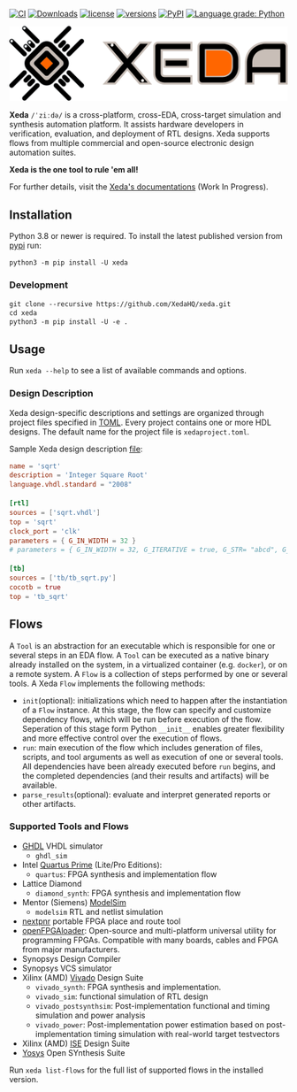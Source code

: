 
[![CI](https://github.com/XedaHQ/xeda/workflows/CI/badge.svg)](https://github.com/XedaHQ/xeda/actions?query=event%3Apush+branch%3Adev+workflow%3ACI) [![Downloads](https://static.pepy.tech/personalized-badge/xeda?period=total&units=none&left_color=black&right_color=orange&left_text=Downloads)](https://pepy.tech/project/xeda) [![license](https://img.shields.io/github/license/XedaHQ/xeda)](https://github.com/XedaHQ/xeda/blob/master/LICENSE.txt) [![versions](https://img.shields.io/pypi/pyversions/xeda)](https://pypi.org/project/xeda) [![PyPI](https://img.shields.io/pypi/v/xeda)](https://pypi.org/project/xeda/) [![Language grade: Python](https://img.shields.io/lgtm/grade/python/g/XedaHQ/xeda.svg?logo=lgtm&logoWidth=18)](https://lgtm.com/projects/g/XedaHQ/xeda/context:python)



[![Xeda Logo](https://raw.githubusercontent.com/XedaHQ/xeda/dev/xeda.png?raw=true)](https://github.com/XedaHQ/xeda)


**Xeda** `/ˈziːdə/` is a cross-platform, cross-EDA, cross-target simulation and synthesis automation platform.
It assists hardware developers in verification, evaluation, and deployment of RTL designs. Xeda supports flows from multiple commercial and open-source electronic design automation suites.

**Xeda is the one tool to rule 'em all!**

For further details, visit the [Xeda's documentations](http://xeda.rtfd.io/) (Work In Progress).




## Installation
Python 3.8 or newer is required. To install the latest published version from [pypi](https://pypi.org/project/xeda) run:
```
python3 -m pip install -U xeda
```

### Development
```
git clone --recursive https://github.com/XedaHQ/xeda.git
cd xeda
python3 -m pip install -U -e .
```

## Usage
Run `xeda --help` to see a list of available commands and options.


### Design Description

Xeda design-specific descriptions and settings are organized through project files specified in [TOML](https://toml.io/). Every project contains one or more HDL designs. The default name for the project file is `xedaproject.toml`.

Sample Xeda design description [file](./examples/vhdl/sqrt/sqrt.toml):

```toml
name = 'sqrt'
description = 'Integer Square Root'
language.vhdl.standard = "2008"

[rtl]
sources = ['sqrt.vhdl']
top = 'sqrt'
clock_port = 'clk'
parameters = { G_IN_WIDTH = 32 }
# parameters = { G_IN_WIDTH = 32, G_ITERATIVE = true, G_STR= "abcd", G_BITVECTOR="7'b0101001" }

[tb]
sources = ['tb/tb_sqrt.py']
cocotb = true
top = 'tb_sqrt'
```

## Flows
A `Tool` is an abstraction for an executable which is responsible for one or several steps in an EDA flow. A `Tool` can be executed as a native binary already installed on the system, in a virtualized container (e.g. `docker`), or on a remote system.
A `Flow` is a collection of steps performed by one or several tools. A Xeda `Flow` implements the following methods:
- `init`(optional): initializations which need to happen after  the instantiation of a `Flow` instance. At this stage, the flow can specify and customize dependency flows, which will be run before execution of the flow. Seperation of this stage form Python `__init__` enables greater flexibility and more effective control over the execution of flows.
- `run`: main execution of the flow which includes generation of files, scripts, and tool arguments as well as execution of one or several tools. All dependencies have been already executed before `run` begins, and the completed dependencies (and their results and artifacts) will be available.
- `parse_results`(optional): evaluate and interpret generated reports or other artifacts.

### Supported Tools and Flows

- [GHDL](https://github.com/ghdl/ghdl) VHDL simulator
  - `ghdl_sim`
- Intel [Quartus Prime](https://www.intel.com/content/www/us/en/software/programmable/quartus-prime/overview.html) (Lite/Pro Editions):
  - `quartus`: FPGA synthesis and implementation flow
- Lattice Diamond
  - `diamond_synth`: FPGA synthesis and implementation flow
- Mentor (Siemens) [ModelSim](https://eda.sw.siemens.com/en-US/ic/modelsim/)
  - `modelsim` RTL and netlist simulation
- [nextpnr](https://github.com/YosysHQ/nextpnr) portable FPGA place and route tool
- [openFPGAloader](https://github.com/trabucayre/openFPGALoader): Open-source and multi-platform universal utility for programming FPGAs. Compatible with many boards, cables and FPGA from major manufacturers.
- Synopsys Design Compiler
- Synopsys VCS simulator
- Xilinx (AMD) [Vivado](https://www.xilinx.com/products/design-tools/vivado/vivado-ml.html) Design Suite
    - `vivado_synth`: FPGA synthesis and implementation.
    - `vivado_sim`: functional simulation of RTL design
    - `vivado_postsynthsim`: Post-implementation functional and timing simulation and power analysis
    - `vivado_power`: Post-implementation power estimation based on post-implementation timing simulation with real-world target testvectors
- Xilinx (AMD) [ISE](https://www.xilinx.com/products/design-tools/ise-design-suite.html) Design Suite
- [Yosys](https://github.com/YosysHQ/yosys) Open SYnthesis Suite


Run `xeda list-flows` for the full list of supported flows in the installed version.



